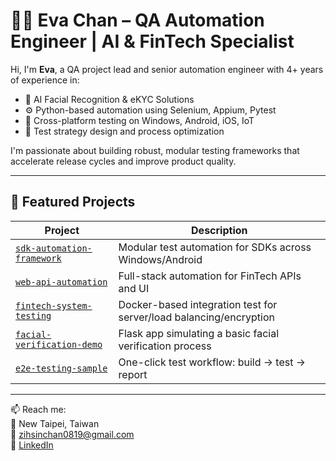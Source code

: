# 👩‍💻 Eva Chan – QA Automation Engineer | AI & FinTech Specialist

Hi, I'm **Eva**, a QA project lead and senior automation engineer with 4+ years of experience in:
- 🔐 AI Facial Recognition & eKYC Solutions
- ⚙️ Python-based automation using Selenium, Appium, Pytest
- 📱 Cross-platform testing on Windows, Android, iOS, IoT
- 🚀 Test strategy design and process optimization

I'm passionate about building robust, modular testing frameworks that accelerate release cycles and improve product quality.

---

## 🔧 Featured Projects

| Project | Description |
|--------|-------------|
| [`sdk-automation-framework`](https://github.com/YOUR_USERNAME/sdk-automation-framework) | Modular test automation for SDKs across Windows/Android |
| [`web-api-automation`](https://github.com/YOUR_USERNAME/web-api-automation) | Full-stack automation for FinTech APIs and UI |
| [`fintech-system-testing`](https://github.com/YOUR_USERNAME/fintech-system-testing) | Docker-based integration test for server/load balancing/encryption |
| [`facial-verification-demo`](https://github.com/YOUR_USERNAME/facial-verification-demo) | Flask app simulating a basic facial verification process |
| [`e2e-testing-sample`](https://github.com/YOUR_USERNAME/e2e-testing-sample) | One-click test workflow: build → test → report |

---

📫 Reach me:  
📍 New Taipei, Taiwan  
📧 zihsinchan0819@gmail.com  
🔗 [LinkedIn](https://linkedin.com/in/YOUR_LINKEDIN_ID)


